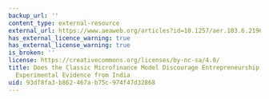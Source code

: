 ```yaml
---
backup_url: ''
content_type: external-resource
external_url: https://www.aeaweb.org/articles?id=10.1257/aer.103.6.2196
has_external_licence_warning: true
has_external_license_warning: true
is_broken: ''
license: https://creativecommons.org/licenses/by-nc-sa/4.0/
title: Does the Classic Microfinance Model Discourage Entrepreneurship Among the Poor?
  Experimental Evidence from India
uid: 93df8fa3-b862-467a-b75c-974f47d32868
---
```

